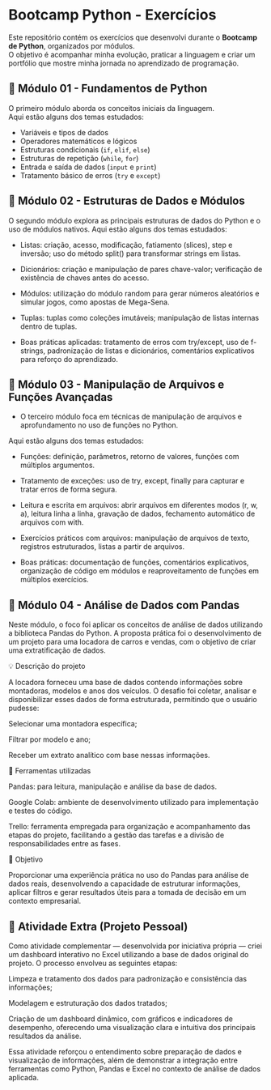 # Bootcamp Python - Exercícios

Este repositório contém os exercícios que desenvolvi durante o **Bootcamp de Python**, organizados por módulos.  
O objetivo é acompanhar minha evolução, praticar a linguagem e criar um portfólio que mostre minha jornada no aprendizado de programação.




## 📝 Módulo 01 - Fundamentos de Python

O primeiro módulo aborda os conceitos iniciais da linguagem.  
Aqui estão alguns dos temas estudados:

- Variáveis e tipos de dados  
- Operadores matemáticos e lógicos  
- Estruturas condicionais (`if`, `elif`, `else`)  
- Estruturas de repetição (`while`, `for`)  
- Entrada e saída de dados (`input` e `print`)  
- Tratamento básico de erros (`try` e `except`)


## 📝 Módulo 02 - Estruturas de Dados e Módulos

O segundo módulo explora as principais estruturas de dados do Python e o uso de módulos nativos.
Aqui estão alguns dos temas estudados:

- Listas: criação, acesso, modificação, fatiamento (slices), step e inversão; uso do método split() para transformar strings em listas.

- Dicionários: criação e manipulação de pares chave-valor; verificação de existência de chaves antes do acesso.

- Módulos: utilização do módulo random para gerar números aleatórios e simular jogos, como apostas de Mega-Sena.

- Tuplas: tuplas como coleções imutáveis; manipulação de listas internas dentro de tuplas.

- Boas práticas aplicadas: tratamento de erros com try/except, uso de f-strings, padronização de listas e dicionários, comentários explicativos para reforço do aprendizado.


## 📝 Módulo 03 - Manipulação de Arquivos e Funções Avançadas

- O terceiro módulo foca em técnicas de manipulação de arquivos e aprofundamento no uso de funções no Python.

Aqui estão alguns dos temas estudados:

- Funções: definição, parâmetros, retorno de valores, funções com múltiplos argumentos.

- Tratamento de exceções: uso de try, except, finally para capturar e tratar erros de forma segura.

- Leitura e escrita em arquivos: abrir arquivos em diferentes modos (r, w, a), leitura linha a linha, gravação de dados, fechamento automático de arquivos com with.

- Exercícios práticos com arquivos: manipulação de arquivos de texto, registros estruturados, listas a partir de arquivos.

- Boas práticas: documentação de funções, comentários explicativos, organização de código em módulos e reaproveitamento de funções em múltiplos exercícios.


## 📝 Módulo 04 - Análise de Dados com Pandas

Neste módulo, o foco foi aplicar os conceitos de análise de dados utilizando a biblioteca Pandas do Python.
A proposta prática foi o desenvolvimento de um projeto para uma locadora de carros e vendas, com o objetivo de criar uma extratificação de dados.

💡 Descrição do projeto

A locadora forneceu uma base de dados contendo informações sobre montadoras, modelos e anos dos veículos.
O desafio foi coletar, analisar e disponibilizar esses dados de forma estruturada, permitindo que o usuário pudesse:

Selecionar uma montadora específica;

Filtrar por modelo e ano;

Receber um extrato analítico com base nessas informações.

🧰 Ferramentas utilizadas

Pandas: para leitura, manipulação e análise da base de dados.

Google Colab: ambiente de desenvolvimento utilizado para implementação e testes do código.

Trello: ferramenta empregada para organização e acompanhamento das etapas do projeto, facilitando a gestão das tarefas e a divisão de responsabilidades entre as fases.

🎯 Objetivo

Proporcionar uma experiência prática no uso do Pandas para análise de dados reais, desenvolvendo a capacidade de estruturar informações, aplicar filtros e gerar resultados úteis para a tomada de decisão em um contexto empresarial.

## 💼 Atividade Extra (Projeto Pessoal)

Como atividade complementar — desenvolvida por iniciativa própria — criei um dashboard interativo no Excel utilizando a base de dados original do projeto.
O processo envolveu as seguintes etapas:

Limpeza e tratamento dos dados para padronização e consistência das informações;

Modelagem e estruturação dos dados tratados;

Criação de um dashboard dinâmico, com gráficos e indicadores de desempenho, oferecendo uma visualização clara e intuitiva dos principais resultados da análise.

Essa atividade reforçou o entendimento sobre preparação de dados e visualização de informações, além de demonstrar a integração entre ferramentas como Python, Pandas e Excel no contexto de análise de dados aplicada.